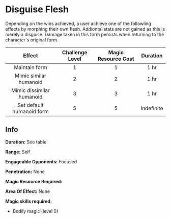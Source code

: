 # Disguise Flesh

Depending on the wins achieved, a user achieve one of the followling effects by morphing their own flesh. Addiontal stats are not gained as this is merely a disguise. Damage taken in this form persists when returning to the character's original form.

|          Effect          | Challenge Level | Magic Resource Cost |  Duration  |
| :-----------------------: | :-------------: | :-----------------: | :--------: |
|       Maintain form       |        1        |          1          |    1 hr    |
|  Mimic similar humanoid  |        2        |          2          |    1 hr    |
| Mimic dissimilar humanoid |        3        |          3          |    1 hr    |
| Set default humanoid form |        5        |          5          | Indefinite |

## Info

**Duration:** See table

**Range:** Self

**Engageable Opponents:** Focused

**Penetration:** None

**Magic Resource Required:** 

**Area Of Effect:** None

**Magic skills required:**

- Bodily magic (level 0)
